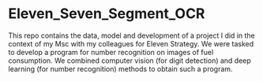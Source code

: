 # Eleven_Seven_Segment_OCR
This repo contains the data, model and development of a project I did in the context of my Msc with my colleagues for Eleven Strategy. We were tasked to develop a program for number recognition on images of fuel consumption. We combined computer vision (for digit detection) and deep learning (for number recognition) methods to obtain such a program.
